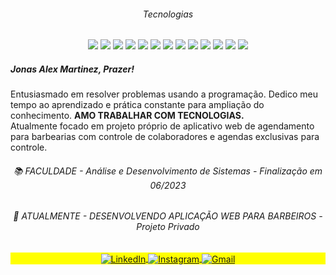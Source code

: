  <div width=140px height=140px align='center'>
 
 <h6>Tecnologias</h6>
 
   ![](https://img.shields.io/badge/-HTML5-05122A?style=flat-square&logo=HTML5)
   ![](https://img.shields.io/badge/-CSS3-05122A?style=flat-square&logo=CSS3)
 ![](https://img.shields.io/badge/-TYPESCRIPT-05122A?style=flat-square&logo=TYPESCRIPT)
   ![](https://img.shields.io/badge/-JAVASCRIPT-05122A?style=flat-square&logo=JAVASCRIPT)
    ![](https://img.shields.io/badge/-REACT-05122A?style=flat-square&logo=REACT)
 ![](https://img.shields.io/badge/NODE-05122A?style=flat-square&logo=NODE.JS)
 ![](https://img.shields.io/badge/EXPRESS-05122A?style=flat-square&logo=EXPRESS)
      ![](https://img.shields.io/badge/STYLED--COMPONENTS-05122A?style=flat-square&logo=styled-components)
      ![](https://img.shields.io/badge/FIREBASE-05122A?style=flat-square&logo=firebase)
      ![](https://img.shields.io/badge/NPM-05122A?style=flat-square&logo=npm)
      ![](https://img.shields.io/badge/git-05122A?style=flat-square&logo=git)
      ![](https://img.shields.io/badge/SCRUM--Metodologias_Ágeis-05122A?style=flat-square&logo=SCRUM)
 ![](https://img.shields.io/badge/KanBan--Metodologias_Ágeis-05122A?style=flat-square&logo=KanBan)
   
 </div>
 
 <div align='center'>
 
 <div align='left'>
 
 ##### Jonas Alex Martinez, Prazer!
 
 <p>Entusiasmado em resolver problemas usando a programação. Dedico meu tempo ao aprendizado e prática constante para ampliação do conhecimento. <b>AMO TRABALHAR COM TECNOLOGIAS.</b> </br>Atualmente focado em projeto próprio de aplicativo web de agendamento para barbearias com controle de colaboradores e agendas exclusivas para controle.
 </br>
 <h6 align='center'>📚 FACULDADE - Análise e Desenvolvimento de Sistemas - Finalização em 06/2023</h6>
 <h6 align='center'>🚧 ATUALMENTE - DESENVOLVENDO APLICAÇÃO WEB PARA BARBEIROS - Projeto Privado</h6>
</p>
 <div>
 
 
<p align="center" style="background:yellow">
<a href="https://www.linkedin.com/in/joonasmartinez/" target="_blank">
  <img align="center" src="https://img.shields.io/badge/LinkedIn-red?logo=linkedin&logoColor=white&style=for-the-badge" alt="LinkedIn"/> 
</a>
<a href="https://www.instagram.com/joonasmartinez/" target="_blank">
 <img align="center" src="https://img.shields.io/badge/instagram-red?logo=instagram&logoColor=white&style=for-the-badge" alt="Instagram"/> 
</a>

<a href="mailto:mz-martinez@live.com" target="_blank">
  <img align="center" src="https://img.shields.io/badge/mz--martinez@live.com-red?logo=Gmail&logoColor=white&style=for-the-badge" alt="Gmail"/> 
</a>
</p>
